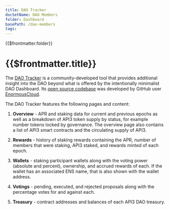 ```yaml
---
title: DAO Tracker
docSetName: DAO Members
folder: Dashboard
basePath: /dao-members
tags:
---
```


<TitleSpan>{{$frontmatter.folder}}</TitleSpan>

# {{$frontmatter.title}}

<TOC class="table-of-contents" :include-level="[2,3]" />

The [DAO Tracker](https://enormous.cloud/dao/api3/tracker/) is a
community-developed tool that provides additional insight into the DAO beyond
what is offered by the intentionally minimalist DAO Dashboard. Its
[open source codebase](https://github.com/EnormousCloud/api3-dao-tracker) was
developed by GitHub user [EnormousCloud](https://github.com/EnormousCloud).

The DAO Tracker features the following pages and content:

1. **Overview** - APR and staking data for current and previous epochs as well
   as a breakdown of API3 token supply by status, for example number tokens
   locked by governance. The overview page also contains a list of API3 smart
   contracts and the circulating supply of API3.

2. **Rewards** - history of staking rewards containing the APR, number of
   members that were staking, API3 staked, and rewards minted of each epoch.

3. **Wallets** - staking participant wallets along with the voting power
   (absolute and percent), ownership, and accrued rewards of each. If the wallet
   has an associated ENS name, that is also shown with the wallet address.

4. **Votings** - pending, executed, and rejected proposals along with the
   percentage votes for and against each.

5. **Treasury** - contract addresses and balances of each API3 DAO treasury.
